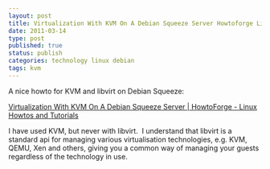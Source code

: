 ```yaml
--- 
layout: post 
title: Virtualization With KVM On A Debian Squeeze Server Howtoforge Linux Howtos And Tutorials
date: 2011-03-14
type: post 
published: true 
status: publish
categories: technology linux debian
tags: kvm
---
```


A nice howto for KVM and libvirt on Debian Squeeze:

[Virtualization With KVM On A Debian Squeeze Server | HowtoForge - Linux Howtos and Tutorials](http://www.howtoforge.com/virtualization-with-kvm-on-a-debian-squeeze-server)

I have used KVM, but never with libvirt.  I understand that libvirt is a
standard api for managing various virtualisation technologies, e.g. KVM,
QEMU, Xen and others, giving you a common way of managing your guests
regardless of the technology in use.


